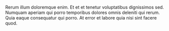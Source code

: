 Rerum illum doloremque enim. Et et et tenetur voluptatibus dignissimos sed. Numquam aperiam qui porro temporibus dolores omnis deleniti qui rerum. Quia eaque consequatur qui porro. At error et labore quia nisi sint facere quod.